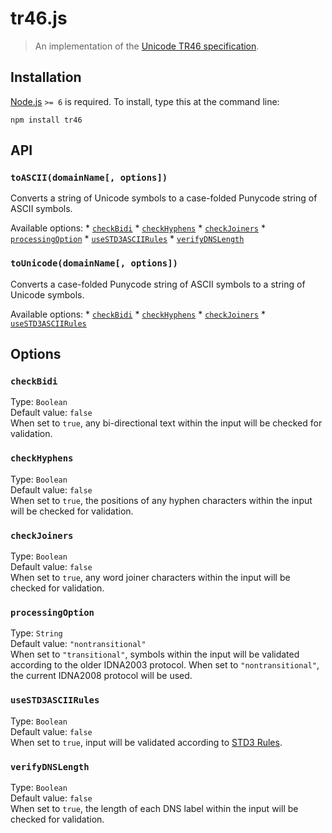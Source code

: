 tr46.js
=======

> An implementation of the [Unicode TR46 specification](http://unicode.org/reports/tr46/).

Installation
------------

[Node.js](http://nodejs.org) `>= 6` is required. To install, type this at the command line:

    npm install tr46

API
---

### `toASCII(domainName[, options])`

Converts a string of Unicode symbols to a case-folded Punycode string of ASCII symbols.

Available options: \* [`checkBidi`](#checkBidi) \* [`checkHyphens`](#checkHyphens) \* [`checkJoiners`](#checkJoiners) \* [`processingOption`](#processingOption) \* [`useSTD3ASCIIRules`](#useSTD3ASCIIRules) \* [`verifyDNSLength`](#verifyDNSLength)

### `toUnicode(domainName[, options])`

Converts a case-folded Punycode string of ASCII symbols to a string of Unicode symbols.

Available options: \* [`checkBidi`](#checkBidi) \* [`checkHyphens`](#checkHyphens) \* [`checkJoiners`](#checkJoiners) \* [`useSTD3ASCIIRules`](#useSTD3ASCIIRules)

Options
-------

### `checkBidi`

Type: `Boolean`  
Default value: `false`  
When set to `true`, any bi-directional text within the input will be checked for validation.

### `checkHyphens`

Type: `Boolean`  
Default value: `false`  
When set to `true`, the positions of any hyphen characters within the input will be checked for validation.

### `checkJoiners`

Type: `Boolean`  
Default value: `false`  
When set to `true`, any word joiner characters within the input will be checked for validation.

### `processingOption`

Type: `String`  
Default value: `"nontransitional"`  
When set to `"transitional"`, symbols within the input will be validated according to the older IDNA2003 protocol. When set to `"nontransitional"`, the current IDNA2008 protocol will be used.

### `useSTD3ASCIIRules`

Type: `Boolean`  
Default value: `false`  
When set to `true`, input will be validated according to [STD3 Rules](http://unicode.org/reports/tr46/#STD3_Rules).

### `verifyDNSLength`

Type: `Boolean`  
Default value: `false`  
When set to `true`, the length of each DNS label within the input will be checked for validation.
